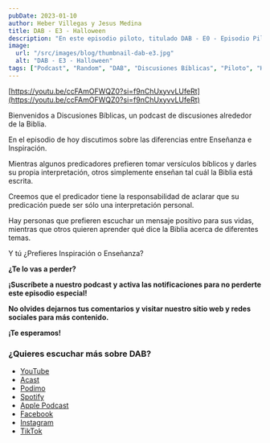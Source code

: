 ```yaml
---
pubDate: 2023-01-10
author: Heber Villegas y Jesus Medina
title: DAB - E3 - Halloween
description: "En este episodio piloto, titulado DAB - E0 - Episodio Piloto, presentamos el corazón de lo que será Discusiones Bíblicas: un espacio de conversación donde la fe, la curiosidad y el pensamiento crítico se encuentran."
image:
  url: "/src/images/blog/thumbnail-dab-e3.jpg"
  alt: "DAB - E3 - Halloween"
tags: ["Podcast", "Random", "DAB", "Discusiones Bíblicas", "Piloto", "Halloween", "Víspera de Todos los Santos"]
---
```


[https://youtu.be/ccFAmOFWQZ0?si=f9nChUxyvvLUfeRt](https://youtu.be/ccFAmOFWQZ0?si=f9nChUxyvvLUfeRt)

Bienvenidos a Discusiones Bíblicas, un podcast de discusiones alrededor de la Biblia.

En el episodio de hoy discutimos sobre las diferencias entre Enseñanza e Inspiración.

Mientras algunos predicadores prefieren tomar versículos bíblicos y darles su propia interpretación, otros simplemente enseñan tal cuál la Biblia está escrita.

Creemos que el predicador tiene la responsabilidad de aclarar que su predicación puede ser sólo una interpretación personal.

Hay personas que prefieren escuchar un mensaje positivo para sus vidas, mientras que otros quieren aprender qué dice la Biblia acerca de diferentes temas.

Y tú ¿Prefieres Inspiración o Enseñanza?

**¿Te lo vas a perder?**

**¡Suscríbete a nuestro podcast y activa las notificaciones para no perderte este episodio especial!**

**No olvides dejarnos tus comentarios y visitar nuestro sitio web y redes sociales para más contenido.**

**¡Te esperamos!**

### **¿Quieres escuchar más sobre DAB?**

- [YouTube](https://www.youtube.com/@discusionesbiblicas)
- [Acast](https://shows.acast.com/discusionesbiblicas)
- [Podimo](https://share.podimo.com/podcast/ef93b5a2-8bd4-4105-abe3-3c1cffa718b7?creatorId=e12b0f6c-3337-4ab7-abd1-5647481bc9fb&key=GePw0UCkvjln&source=ln&from=studio)
- [Spotify](https://open.spotify.com/show/6YUuB3dgq7vaLK6YVXvs7Q)
- [Apple Podcast](https://podcasts.apple.com/mx/podcast/discusiones-biblicas/id1645841221)
- [Facebook](https://www.facebook.com/discusionesbiblicas)
- [Instagram](https://www.instagram.com/discusionesbiblicas/)
- [TikTok](https://www.tiktok.com/@discusionesbiblicas)